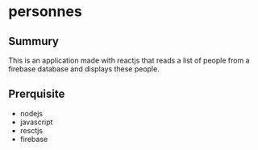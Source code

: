 # personnes

## Summury

This is an application made with reactjs that reads a list of people from a firebase database and displays these people.

## Prerquisite
- nodejs
- javascript
- resctjs
- firebase

